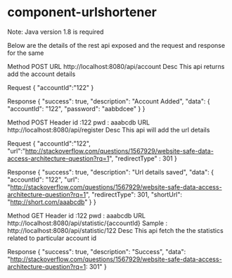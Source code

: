 #  component-urlshortener

Note: Java version 1.8 is required

Below are the details of the rest api exposed and the request and response for the same

Method POST
URL http://localhost:8080/api/account
Desc This api returns add the account details

Request
{
	"accountId":"122"
}

Response
{
  "success": true,
  "description": "Account Added",
  "data": {
    "accountId": "122",
    "password": "aabbdcee"
  }
}

Method POST
Header 
id :122
pwd : aaabcdb
URL http://localhost:8080/api/register
Desc This api will add the url details

Request
{
"accountId":"122",
"url":"http://stackoverflow.com/questions/1567929/website-safe-data-access-architecture-question?rq=1",
"redirectType" : 301
}
  
Response
{
  "success": true,
  "description": "Url details saved",
  "data": {
    "accountId": "122",
    "url": "http://stackoverflow.com/questions/1567929/website-safe-data-access-architecture-question?rq=1",
    "redirectType": 301,
    "shortUrl": "http://short.com/aaabcdb"
  }
}	 

Method GET
Header 
id :122
pwd : aaabcdb
URL http://localhost:8080/api/statistic/{accountId}
Sample : http://localhost:8080/api/statistic/122
Desc This api fetch the the statistics related to particular account id

Response
{
  "success": true,
  "description": "Success",
  "data": "http://stackoverflow.com/questions/1567929/website-safe-data-access-architecture-question?rq=1: 301"
}